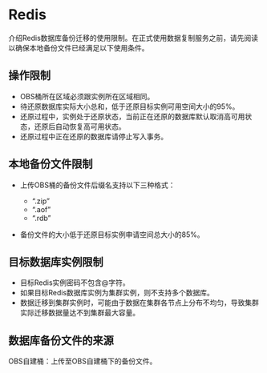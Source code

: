 # Redis<a name="drs_04_0010"></a>

介绍Redis数据库备份迁移的使用限制。在正式使用数据复制服务之前，请先阅读以确保本地备份文件已经满足以下使用条件。

## 操作限制<a name="section20512928164656"></a>

-   OBS桶所在区域必须跟实例所在区域相同。
-   待还原数据库实际大小总和，低于还原目标实例可用空间大小的95%。
-   还原过程中，实例处于还原状态，当前正在还原的数据库默认取消高可用状态，还原后自动恢复高可用状态。
-   还原过程中正在还原的数据库请停止写入事务。

## 本地备份文件限制<a name="section3137593416545"></a>

-   上传OBS桶的备份文件后缀名支持以下三种格式：
    -   “.zip”
    -   “.aof”
    -   “.rdb”

-   备份文件的大小低于还原目标实例申请空间总大小的85%。

## 目标数据库实例限制<a name="section6346146152816"></a>

-   目标Redis实例密码不包含@字符。
-   如果目标Redis数据库实例为集群实例，则不支持多个数据库。
-   数据迁移到集群实例时，可能由于数据在集群各节点上分布不均匀，导致集群实际迁移数据量达不到集群最大容量。

## 数据库备份文件的来源<a name="section3938016201417"></a>

OBS自建桶：上传至OBS自建桶下的备份文件。

